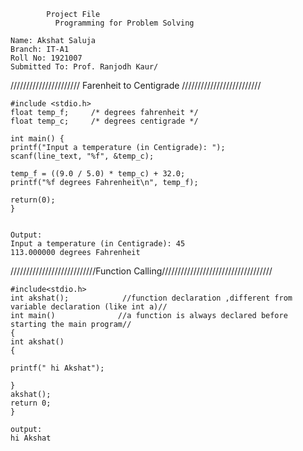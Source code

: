 			Project File
              Programming for Problem Solving
			
	Name: Akshat Saluja
  	Branch: IT-A1
  	Roll No: 1921007
  	Submitted To: Prof. Ranjodh Kaur/


////////////////////// Farenheit to Centigrade /////////////////////////
```
#include <stdio.h>
float temp_f;     /* degrees fahrenheit */
float temp_c;     /* degrees centigrade */

int main() {
printf("Input a temperature (in Centigrade): ");
scanf(line_text, "%f", &temp_c);

temp_f = ((9.0 / 5.0) * temp_c) + 32.0;
printf("%f degrees Fahrenheit\n", temp_f);

return(0);
}


Output:
Input a temperature (in Centigrade): 45                                                                       
113.000000 degrees Fahrenheit

```

///////////////////////////Function Calling///////////////////////////////////
```
#include<stdio.h>
int akshat();            //function declaration ,different from variable declaration (like int a)//
int main()              //a function is always declared before starting the main program//
{
int akshat()
{

printf(" hi Akshat");

}
akshat();
return 0;
}

output:
hi Akshat
```
